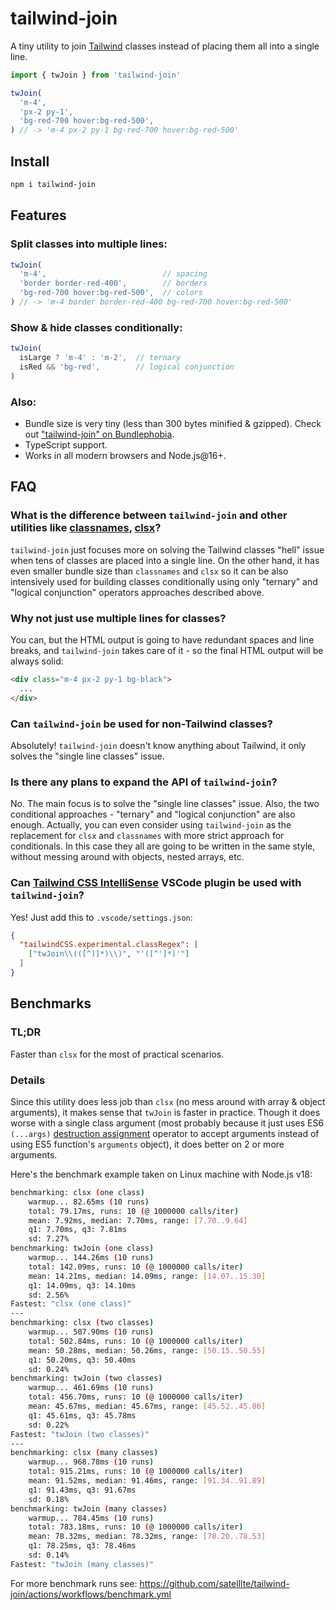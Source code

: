 # tailwind-join

A tiny utility to join [Tailwind](https://tailwindcss.com/) classes instead of placing them all into a single line.

```ts
import { twJoin } from 'tailwind-join'

twJoin(
  'm-4',
  'px-2 py-1',
  'bg-red-700 hover:bg-red-500',
) // -> 'm-4 px-2 py-1 bg-red-700 hover:bg-red-500'
```

## Install

```bash
npm i tailwind-join
```

## Features

### Split classes into multiple lines:

```ts
twJoin(
  'm-4',                          // spacing
  'border border-red-400',        // borders
  'bg-red-700 hover:bg-red-500',  // colors
) // -> 'm-4 border border-red-400 bg-red-700 hover:bg-red-500'
```

### Show & hide classes conditionally:

```ts
twJoin(
  isLarge ? 'm-4' : 'm-2',  // ternary
  isRed && 'bg-red',        // logical conjunction
)
```

### Also:

- Bundle size is very tiny (less than 300 bytes minified & gzipped). Check out ["tailwind-join" on Bundlephobia](https://bundlephobia.com/package/tailwind-join).
- TypeScript support.
- Works in all modern browsers and Node.js@16+.

## FAQ

### What is the difference between `tailwind-join` and other utilities like [classnames](https://www.npmjs.com/package/classnames), [clsx](https://www.npmjs.com/package/clsx)?

`tailwind-join` just focuses more on solving the Tailwind classes "hell" issue when tens of classes are placed into a single line. On the other hand, it has even smaller bundle size than `classnames` and `clsx` so it can be also intensively used for building classes conditionally using only "ternary" and "logical conjunction" operators approaches described above.

### Why not just use multiple lines for classes?

You can, but the HTML output is going to have redundant spaces and line breaks, and `tailwind-join` takes care of it - so the final HTML output will be always solid:

```html
<div class="m-4 px-2 py-1 bg-black">
  ...
</div>
```

### Can `tailwind-join` be used for non-Tailwind classes?

Absolutely! `tailwind-join` doesn't know anything about Tailwind, it only solves the "single line classes" issue.

### Is there any plans to expand the API of `tailwind-join`?

No. The main focus is to solve the "single line classes" issue. Also, the two conditional approaches - "ternary" and "logical conjunction" are also enough. Actually, you can even consider using `tailwind-join` as the replacement for `clsx` and `classnames` with more strict approach for conditionals. In this case they all are going to be written in the same style, without messing around with objects, nested arrays, etc.

### Can [Tailwind CSS IntelliSense](https://marketplace.visualstudio.com/items?itemName=bradlc.vscode-tailwindcss) VSCode plugin be used with `tailwind-join`?

Yes! Just add this to `.vscode/settings.json`:

```json
{
  "tailwindCSS.experimental.classRegex": [
    ["twJoin\\(([^)]*)\\)", "'([^']*)'"]
  ]
}
```

## Benchmarks

### TL;DR

Faster than `clsx` for the most of practical scenarios.

### Details

Since this utility does less job than `clsx` (no mess around with array & object arguments), it makes sense that `twJoin` is faster in practice. Though it does worse with a single class argument (most probably because it just uses ES6 `(...args)` [destruction assignment](https://developer.mozilla.org/en-US/docs/Web/JavaScript/Reference/Operators/Destructuring_assignment) operator to accept arguments instead of using ES5 function's `arguments` object), it does better on 2 or more arguments.

Here's the benchmark example taken on Linux machine with Node.js v18:

```bash
benchmarking: clsx (one class)
	warmup... 82.65ms (10 runs)
	total: 79.17ms, runs: 10 (@ 1000000 calls/iter)
	mean: 7.92ms, median: 7.70ms, range: [7.70..9.64]
	q1: 7.70ms, q3: 7.81ms
	sd: 7.27%
benchmarking: twJoin (one class)
	warmup... 144.26ms (10 runs)
	total: 142.09ms, runs: 10 (@ 1000000 calls/iter)
	mean: 14.21ms, median: 14.09ms, range: [14.07..15.30]
	q1: 14.09ms, q3: 14.10ms
	sd: 2.56%
Fastest: "clsx (one class)"
---
benchmarking: clsx (two classes)
	warmup... 507.90ms (10 runs)
	total: 502.84ms, runs: 10 (@ 1000000 calls/iter)
	mean: 50.28ms, median: 50.26ms, range: [50.15..50.55]
	q1: 50.20ms, q3: 50.40ms
	sd: 0.24%
benchmarking: twJoin (two classes)
	warmup... 461.69ms (10 runs)
	total: 456.70ms, runs: 10 (@ 1000000 calls/iter)
	mean: 45.67ms, median: 45.67ms, range: [45.52..45.86]
	q1: 45.61ms, q3: 45.78ms
	sd: 0.22%
Fastest: "twJoin (two classes)"
---
benchmarking: clsx (many classes)
	warmup... 968.78ms (10 runs)
	total: 915.21ms, runs: 10 (@ 1000000 calls/iter)
	mean: 91.52ms, median: 91.46ms, range: [91.34..91.89]
	q1: 91.43ms, q3: 91.67ms
	sd: 0.18%
benchmarking: twJoin (many classes)
	warmup... 784.45ms (10 runs)
	total: 783.18ms, runs: 10 (@ 1000000 calls/iter)
	mean: 78.32ms, median: 78.32ms, range: [78.20..78.53]
	q1: 78.25ms, q3: 78.46ms
	sd: 0.14%
Fastest: "twJoin (many classes)"
```

For more benchmark runs see: https://github.com/satelllte/tailwind-join/actions/workflows/benchmark.yml
